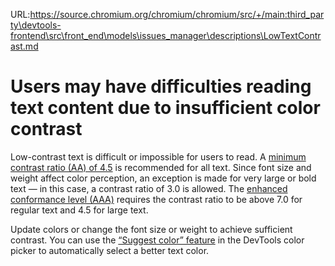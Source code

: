 URL:https://source.chromium.org/chromium/chromium/src/+/main:third_party\devtools-frontend\src\front_end\models\issues_manager\descriptions\LowTextContrast.md
# Users may have difficulties reading text content due to insufficient color contrast

Low-contrast text is difficult or impossible for users to read. A [minimum contrast ratio (AA) of 4.5](issuesContrastWCAG21AA) is recommended for all text. Since font size and weight affect color perception, an exception is made for very large or bold text — in this case, a contrast ratio of 3.0 is allowed. The [enhanced conformance level (AAA)](issuesContrastWCAG21AAA) requires the contrast ratio to be above 7.0 for regular text and 4.5 for large text.

Update colors or change the font size or weight to achieve sufficient contrast. You can use the [“Suggest color” feature](issuesContrastSuggestColor) in the DevTools color picker to automatically select a better text color.